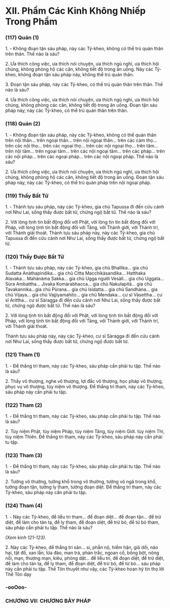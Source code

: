 # XII. Phẩm Các Kinh Không Nhiếp Trong Phẩm

### (117) Quán (1)

1\. - Không đoạn tận sáu pháp, này các Tỷ-kheo, không có thể trú quán thân trên thân. Thế nào là sáu?

2\. Ưa thích công việc, ưa thích nói chuyện, ưa thích ngủ nghỉ, ưa thích hội chúng, không phòng hộ các
căn, không tiết độ trong ăn uống. Này các Tỷ-kheo, không đoạn tận sáu pháp này, không thể trú quán
thân.

3\. Ðoạn tận sáu pháp, này các Tỷ-kheo, có thể trú quán thân trên thân. Thế nào là sáu?

4\. Ưa thích công việc, ưa thích nói chuyện, ưa thích ngủ nghỉ, ưa thích hội chúng, không phòng các căn,
không tiết độ trong ăn uống. Ðoạn tận sáu pháp này, này các Tỷ-kheo, có thể trú quán thân trên thân.

<!--pg-->
### (118) Quán (2)

1\. - Không đoạn tận sáu pháp, này các Tỷ-kheo, không có thể quán thân trên nội thân... trên ngoại thân...
trên nội ngoại thân... trên các cảm thọ... trên các nội thọ... trên các ngoại thọ... trên các nội ngoại thọ...
trên tâm... trên nội tâm... trên ngoại tâm... trên các nội ngoại tâm... trên các pháp... trên các nội pháp...
trên các ngoại pháp... trên các nội ngoại pháp. Thế nào là sáu?

2\. Ưa thích công việc, ưa thích nói chuyện, ưa thích ngủ nghỉ, ưa thích hội chúng, không phòng hộ các
căn, không tiết độ trong ăn uống. Ðoạn tận sáu pháp này, này các Tỷ-kheo, có thể trú quán pháp trên nội
ngoại pháp.

<!--pg-->
### (119) Thấy Bất Tử

1\. - Thành tựu sáu pháp, này các Tỷ-kheo, gia chủ Tapussa đi đến cứu cánh nơi Như Lai, sống thấy được
bất tử, chứng ngộ bất tử. Thế nào là sáu?

2\. Với lòng tịnh tín bất động đối với Phật, vời lòng tin tín bất động đối với Pháp, với lòng tịnh tín bất
động đối với Tăng, với Thánh giới, với Thánh trí, với Thánh giải thoát.
Thành tựu sáu pháp này, này các Tỷ-kheo, gia chủ Tapussa đi đến cứu cánh nơi Như Lai, sống thấy
được bất tử, chứng ngộ bất tử.

<!--pg-->
### (120) Thấy Ðược Bất Tử

1\. - Thành tựu sáu pháp, này các Tỷ-kheo, gia chủ Bhallika... gia chủ Sudatta Anàthapindika... gia chủ
Citta Macchikàsandika... Hatthaka Alavaka... Mahànàma Sakka... gia chủ Ugga người Vesàlì... gia chủ
Uggata... Sùra Ambattha... Jivaka Komàrabhacca... gia chủ Nakulapità... gia chủ Tavakannika...gia chủ
Pùrana... gia chủ Isidatta... gia chủ Sandhàna... gia chủ Vijaya... gia chủ Vajjiyamahito... gia chủ
Mendaka... cư sĩ Vàsettha... cư sĩ Arittha... cư sĩ Sàragga đi đến cứu cánh nơi Như Lai, sống thấy được
bất tử, chứng ngộ được bất tử. Thế nào là sáu?

2\. Với lòng tịnh tín bất động đối với Phật, với lòng tịnh tín bất động đối với Pháp, với lòng tịnh tín bất
động đối với Tăng, với Thánh giới, với Thánh trí, với Thánh giải thoát.

Thành tựu sáu pháp này, này các Tỷ-kheo, cư sĩ Sàragga đi đến cứu cánh nơi Như Lai, sống thấy được
bất tử, chứng ngộ được bất tử.

<!--pg-->
### (121) Tham (1)

1\. - Ðể thắng tri tham, này các Tỷ-kheo, sáu pháp cần phải tu tập. Thế nào là sáu?

2\. Thấy vô thượng, nghe vô thượng, lợi đắc vô thượng, học pháp vô thượng, phục vụ vô thượng, tùy
niệm vô thượng. Ðể thắng tri tham, này các Tỷ-kheo, sáu pháp này cần phải tu tập.

<!--pg-->
### (122) Tham (2)

1\. - Ðể thắng tri tham, này các Tỷ-kheo, sáu pháp cần phải tu tập. Thế nào là sáu?

2\. Tùy niệm Phật, tùy niệm Pháp, tùy niệm Tăng, tùy niệm Giới. tùy niệm Thí, tùy niệm Thiên. Ðể
thắng tri tham, này các Tỷ-kheo, sáu pháp này cần phải tu tập.

<!--pg-->
### (123) Tham (3)

1\. - Ðể thắng tri tham, này các Tỷ-kheo, sáu pháp cần phải tu tập. Thế nào là sáu?

2\. Tưởng vô thường, tưởng khổ trong vô thường, tưởng vô ngã trong khổ, tưởng đoạn tận, tưởng ly
tham, tưởng đoạn diệt. Ðể thắng tri tham, này các Tỷ-kheo, sáu pháp này cần phải tu tập.

<!--pg-->
### (124) Tham (4)

1\. - Này các Tỷ-kheo, để liễu tri tham... để đoạn diệt... để đoạn tận... để trừ diệt, để làm cho tàn tạ, để ly
tham, để đoạn diệt, để trừ bỏ, để từ bỏ tham, sáu pháp cần phải tu tập. Thế nào là sáu?

_(Xem kinh 121-123)._

2\. Này các Tỷ-kheo, để thắng tri sân... si, phẫn nộ, hiềm hận, giả dối, não hại, tật đố, xan lẫn, lừa đảo,
man trá, phản trắc, ngoan cố, bồng bột, nông nỗi, mạn, thượng mạn, kiêu, phóng dật... để liễu tri, để
đoạn diệt, để trừ diệt, để làm cho tàn tạ, để ly tham, để đoạn diệt, để trừ bỏ, để từ bỏ... sáu pháp này cần
phải tu tập.
Thế Tôn thuyết như vậy, các Tỷ-kheo hoan hỷ tín thọ lời Thế Tôn dạy

<!--pg-->
### -ooOoo-
<!--pg-->
### CHƯƠNG VII: CHƯƠNG BẢY PHÁP

